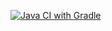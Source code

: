 [![Java CI with Gradle](https://github.com/Zhmaeva/1.5_patterns_task_2/actions/workflows/gradle.yml/badge.svg)](https://github.com/Zhmaeva/1.5_patterns_task_2/actions/workflows/gradle.yml)
